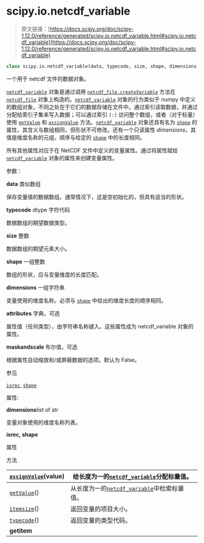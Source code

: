 # scipy.io.netcdf_variable

> 原文链接：[https://docs.scipy.org/doc/scipy-1.12.0/reference/generated/scipy.io.netcdf_variable.html#scipy.io.netcdf_variable](https://docs.scipy.org/doc/scipy-1.12.0/reference/generated/scipy.io.netcdf_variable.html#scipy.io.netcdf_variable)

```py
class scipy.io.netcdf_variable(data, typecode, size, shape, dimensions, attributes=None, maskandscale=False)
```

一个用于 netcdf 文件的数据对象。

[`netcdf_variable`](#scipy.io.netcdf_variable "scipy.io.netcdf_variable") 对象是通过调用 [`netcdf_file.createVariable`](scipy.io.netcdf_file.createVariable.html#scipy.io.netcdf_file.createVariable "scipy.io.netcdf_file.createVariable") 方法在 [`netcdf_file`](scipy.io.netcdf_file.html#scipy.io.netcdf_file "scipy.io.netcdf_file") 对象上构造的。[`netcdf_variable`](#scipy.io.netcdf_variable "scipy.io.netcdf_variable") 对象的行为类似于 numpy 中定义的数组对象，不同之处在于它们的数据存储在文件中。通过索引读取数据，并通过分配给索引子集来写入数据；可以通过索引 `[:]` 访问整个数组，或者（对于标量）使用 [`getValue`](scipy.io.netcdf_variable.getValue.html#scipy.io.netcdf_variable.getValue "scipy.io.netcdf_variable.getValue") 和 [`assignValue`](scipy.io.netcdf_variable.assignValue.html#scipy.io.netcdf_variable.assignValue "scipy.io.netcdf_variable.assignValue") 方法。[`netcdf_variable`](#scipy.io.netcdf_variable "scipy.io.netcdf_variable") 对象还具有名为 [`shape`](scipy.io.netcdf_variable.shape.html#scipy.io.netcdf_variable.shape "scipy.io.netcdf_variable.shape") 的属性，其含义与数组相同，但形状不可修改。还有一个只读属性 *dimensions*，其值是维度名称的元组，顺序与给定的 [`shape`](scipy.io.netcdf_variable.shape.html#scipy.io.netcdf_variable.shape "scipy.io.netcdf_variable.shape") 中的长度相同。

所有其他属性对应于在 NetCDF 文件中定义的变量属性。通过将属性赋给 [`netcdf_variable`](#scipy.io.netcdf_variable "scipy.io.netcdf_variable") 对象的属性来创建变量属性。

参数：

**data** 类似数组

保存变量值的数据数组。通常情况下，这是空初始化的，但具有适当的形状。

**typecode** dtype 字符代码

数据数组的期望数据类型。

**size** 整数

数据数组的期望元素大小。

**shape** 一组整数

数组的形状，应与变量维度的长度匹配。

**dimensions** 一组字符串

变量使用的维度名称。必须与 [`shape`](scipy.io.netcdf_variable.shape.html#scipy.io.netcdf_variable.shape "scipy.io.netcdf_variable.shape") 中给出的维度长度的顺序相同。

**attributes** 字典，可选

属性值（任何类型），由字符串名称键入。这些属性成为 netcdf_variable 对象的属性。

**maskandscale** 布尔值，可选

根据属性自动缩放和/或屏蔽数据的选项。默认为 False。

参见

[`isrec`](scipy.io.netcdf_variable.isrec.html#scipy.io.netcdf_variable.isrec "scipy.io.netcdf_variable.isrec"), [`shape`](scipy.io.netcdf_variable.shape.html#scipy.io.netcdf_variable.shape "scipy.io.netcdf_variable.shape")

属性:

**dimensions**list of str

变量对象使用的维度名称列表。

**isrec, shape**

属性

方法

| [`assignValue`](scipy.io.netcdf_variable.assignValue.html#scipy.io.netcdf_variable.assignValue "scipy.io.netcdf_variable.assignValue")(value) | 给长度为一的[`netcdf_variable`](#scipy.io.netcdf_variable "scipy.io.netcdf_variable")分配标量值。 |
| --- | --- |
| [`getValue`](scipy.io.netcdf_variable.getValue.html#scipy.io.netcdf_variable.getValue "scipy.io.netcdf_variable.getValue")() | 从长度为一的[`netcdf_variable`](#scipy.io.netcdf_variable "scipy.io.netcdf_variable")中检索标量值。 |
| [`itemsize`](scipy.io.netcdf_variable.itemsize.html#scipy.io.netcdf_variable.itemsize "scipy.io.netcdf_variable.itemsize")() | 返回变量的项目大小。 |
| [`typecode`](scipy.io.netcdf_variable.typecode.html#scipy.io.netcdf_variable.typecode "scipy.io.netcdf_variable.typecode")() | 返回变量的类型代码。 |
| **__getitem__** |  |
